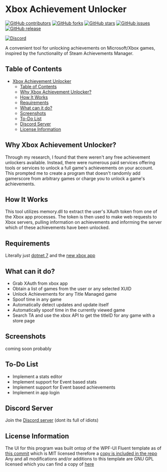 # Xbox Achievement Unlocker
[![GitHub contributors][contributors-badge]][contributors-url]
[![GitHub forks][forks-badge]][forks-url]
[![GitHub stars][stars-badge]][stars-url]
[![GitHub issues][issues-badge]][issues-url]
[![GitHub release][release-badge]][release-url]

[![Discord][discord-id]][discord-invite]

A convenient tool for unlocking achievements on Microsoft/Xbox games, inspired by the functionality of Steam Achievements Manager.

## Table of Contents
- [Xbox Achievement Unlocker](#xbox-achievement-unlocker)
  - [Table of Contents](#table-of-contents)
  - [Why Xbox Achievement Unlocker?](#why-xbox-achievement-unlocker)
  - [How It Works](#how-it-works)
  - [Requirements](#requirements)
  - [What can it do?](#what-can-it-do)
  - [Screenshots](#screenshots)
  - [To-Do List](#to-do-list)
  - [Discord Server](#discord-server)
  - [License Information](#license-information)

## Why Xbox Achievement Unlocker?
Through my research, I found that there weren't any free achievement unlockers available. Instead, there were numerous paid services offering tools or services to unlock a full game's achievements on your account. This prompted me to create a program that doesn't randomly add gamerscore from arbitrary games or charge you to unlock a game's achievements.

## How It Works
This tool utilizes memory.dll to extract the user's XAuth token from one of the Xbox app processes. The token is then used to make web requests to Xbox servers, pulling information on achievements and informing the server which of these achievements have been unlocked.

## Requirements
Literally just [dotnet 7](https://dotnet.microsoft.com/en-us/download/dotnet/thank-you/runtime-7.0.11-windows-x64-installer) and the [new xbox app](https://apps.microsoft.com/store/detail/xbox/9MV0B5HZVK9Z)

## What can it do?
- Grab XAuth from xbox app
- Obtain a list of games from the user or any selected XUID
- Unlock Achievements for any Title Managed game
- Spoof time in any game
- Automatically detect updates and update itself
- Automatically spoof time in the currently viewed game
- Search TA and use the xbox API to get the titleID for any game with a store page

## Screenshots
coming soon probably

## To-Do List
- Implement a stats editor
- Implement support for Event based stats
- Implement support for Event based achievements
- Implement in app login

## Discord Server
Join the [Discord server][discord-invite] (dont its full of idiots)

## License Information
The UI for this program was built ontop of the WPF-UI Fluent template as of [this commit](https://github.com/lepoco/wpfui/tree/c8cd75f6f82414a52a94d2a55fe2a21dd5db83d7) which is MIT licensed therefore a [copy is included in the repo][MIT-LICENSE]
Any and all modifications and/or additions to this template are GNU GPL licensed which you can find a copy of [here][LICENSE]


[contributors-badge]: https://img.shields.io/github/contributors/ItsLogic/Xbox-Achievement-Unlocker?style=for-the-badge
[contributors-url]: https://github.com/ItsLogic/Xbox-Achievement-Unlocker/graphs/contributors
[forks-badge]: https://img.shields.io/github/forks/ItsLogic/Xbox-Achievement-Unlocker?style=for-the-badge
[forks-url]: https://github.com/ItsLogic/Xbox-Achievement-Unlocker/network/members
[stars-badge]: https://img.shields.io/github/stars/ItsLogic/Xbox-Achievement-Unlocker?style=for-the-badge
[stars-url]: https://github.com/ItsLogic/Xbox-Achievement-Unlocker/stargazers
[issues-badge]: https://img.shields.io/github/issues/ItsLogic/Xbox-Achievement-Unlocker?style=for-the-badge
[issues-url]: https://github.com/ItsLogic/Xbox-Achievement-Unlocker/issues
[release-badge]: https://img.shields.io/github/v/release/ItsLogic/Xbox-Achievement-Unlocker?style=for-the-badge
[release-url]: https://github.com/ItsLogic/Xbox-Achievement-Unlocker/releases
[discord-id]: https://img.shields.io/discord/1013602813093359657?logo=discord&style=for-the-badge
[discord-invite]: https://discord.gg/ugDvSw7cns
[WPF-Commit]: https://github.com/lepoco/wpfui/tree/c8cd75f6f82414a52a94d2a55fe2a21dd5db83d7
[LICENSE]:LICENSE
[MIT-LICENSE]:LICENSE.MIT
